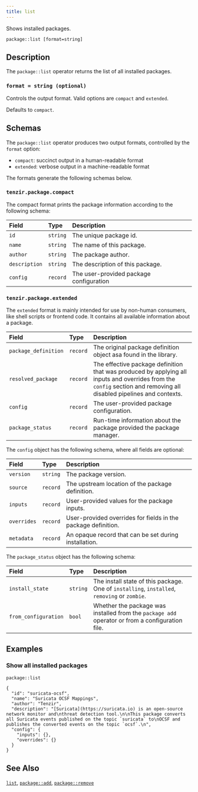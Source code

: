 ```yaml
---
title: list
---
```


Shows installed packages.

```tql
package::list [format=string]
```

## Description

The `package::list` operator returns the list of all installed packages.

### `format = string (optional)`

Controls the output format. Valid options are `compact` and `extended`.

Defaults to `compact`.

## Schemas

The `package::list` operator produces two output formats, controlled by the
`format` option:

- `compact`: succinct output in a human-readable format
- `extended`: verbose output in a machine-readable format

The formats generate the following schemas below.

### `tenzir.package.compact`

The compact format prints the package information according to the following
schema:

|Field|Type|Description|
|:-|:-|:-|
|`id`|`string`|The unique package id.|
|`name`|`string`|The name of this package.|
|`author`|`string`|The package author.|
|`description`|`string`|The description of this package.|
|`config`|`record`|The user-provided package configuration|

### `tenzir.package.extended`

The `extended` format is mainly intended for use by non-human consumers,
like shell scripts or frontend code. It contains all available information
about a package.

|Field|Type|Description|
|:-|:-|:-|
|`package_definition`|`record`|The original package definition object asa found in the library.|
|`resolved_package`|`record`|The effective package definition that was produced by applying all inputs and overrides from the `config` section and removing all disabled pipelines and contexts.|
|`config`|`record`|The user-provided package configuration.|
|`package_status`|`record`|Run-time information about the package provided the package manager.|

The `config` object has the following schema, where all fields are optional:

|Field|Type|Description|
|:-|:-|:-|
|`version`|`string`|The package version.|
|`source`|`record`|The upstream location of the package definition.|
|`inputs`|`record`|User-provided values for the package inputs.|
|`overrides`|`record`|User-provided overrides for fields in the package definition.|
|`metadata`|`record`|An opaque record that can be set during installation.|

The `package_status` object has the following schema:

|Field|Type|Description|
|:-|:-|:-|
|`install_state`|`string`|The install state of this package. One of `installing`, `installed`, `removing` or `zombie`.|
|`from_configuration`|`bool`|Whether the package was installed from the `package add` operator or from a configuration file.|

## Examples

### Show all installed packages

```tql
package::list
```

```tql
{
  "id": "suricata-ocsf",
  "name": "Suricata OCSF Mappings",
  "author": "Tenzir",
  "description": "[Suricata](https://suricata.io) is an open-source network monitor and\nthreat detection tool.\n\nThis package converts all Suricata events published on the topic `suricata` to\nOCSF and publishes the converted events on the topic `ocsf`.\n",
  "config": {
    "inputs": {},
    "overrides": {}
  }
}
```

## See Also

[`list`](/reference/operators/pipeline/list),
[`package::add`](/reference/operators/package/add),
[`package::remove`](/reference/operators/package/remove)
